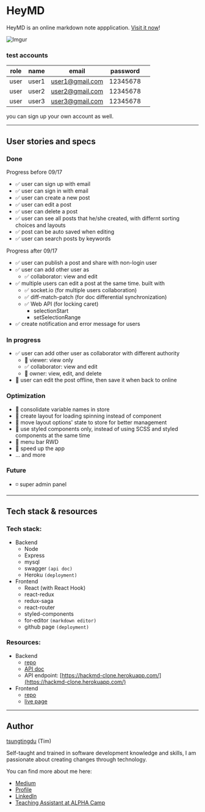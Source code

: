 # HeyMD

HeyMD is an online markdown note appplication. [Visit it now](https://tsungtingdu.github.io/heymd)!

![Imgur](https://i.imgur.com/CEe3JcG.png)

### test accounts

| role | name  | email           | password |     |
| ---- | ----- | --------------- | -------- | --- |
| user | user1 | user1@gmail.com | 12345678 |
| user | user2 | user2@gmail.com | 12345678 |
| user | user3 | user3@gmail.com | 12345678 |

you can sign up your own account as well.

---

## User stories and specs

### Done

Progress before 09/17

- ✅ user can sign up with email
- ✅ user can sign in with email
- ✅ user can create a new post
- ✅ user can edit a post
- ✅ user can delete a post
- ✅ user can see all posts that he/she created, with differnt sorting choices and layouts
- ✅ post can be auto saved when editing
- ✅ user can search posts by keywords

Progress after 09/17

- ✅ user can publish a post and share with non-login user
- ✅ user can add other user as
  - ✅ collaborator: view and edit
- ✅ multiple users can edit a post at the same time. built with
  - ✅ socket.io (for multiple users collaboration)
  - ✅ diff-match-patch (for doc differential synchronization)
  - ✅ Web API (for locking caret)
    - selectionStart
    - setSelectionRange
- ✅ create notification and error message for users

### In progress

- ✅ user can add other user as collaborator with different authority
  - 🚧 viewer: view only
  - ✅ collaborator: view and edit
  - 🚧 owner: view, edit, and delete
- 🚧 user can edit the post offline, then save it when back to online

### Optimization

- 🔸 consolidate variable names in store
- 🔸 create layout for loading spinning instead of component
- 🔸 move layout options' state to store for better management
- 🔸 use styled components only, instead of using SCSS and styled components at the same time
- 🔸 menu bar RWD
- 🔸 speed up the app
- ... and more

### Future

- ◽️ super admin panel

---

## Tech stack & resources

### Tech stack:

- Backend
  - Node
  - Express
  - mysql
  - swagger `(api doc)`
  - Heroku `(deployment)`
- Frontend
  - React (with React Hook)
  - react-redux
  - redux-saga
  - react-router
  - styled-components
  - for-editor `(markdown editor)`
  - github page `(deployment)`

### Resources:

- Backend
  - [repo](https://github.com/tsungtingdu/hackmd_clone_api_server)
  - [API doc](https://hackmd-clone.herokuapp.com/api-doc/#/)
  - API endpoint: [https://hackmd-clone.herokuapp.com/](https://hackmd-clone.herokuapp.com/)
- Frontend
  - [repo](https://github.com/tsungtingdu/heymd)
  - [live page](https://tsungtingdu.github.io/heymd)

---

## Author

[tsungtingdu](https://github.com/tsungtingdu) (Tim)

Self-taught and trained in software development knowledge and skills, I am passionate about creating changes through technology.

You can find more about me here:

- [Medium](https://medium.com/tds-note)
- [Profile](https://tsungtingdu.github.io/profile)
- [LinkedIn](https://www.linkedin.com/in/tsung-ting-tu/)
- [Teaching Assistant at ALPHA Camp](https://lighthouse.alphacamp.co/users/3247/ta_profile)

